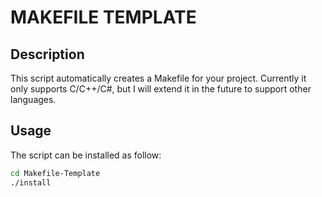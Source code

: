# MAKEFILE TEMPLATE

## Description

This script automatically creates a Makefile for your project. Currently it only supports C/C++/C#, but I will extend it in the future to support other languages.

## Usage

The script can be installed as follow:

```bash
cd Makefile-Template
./install
```

